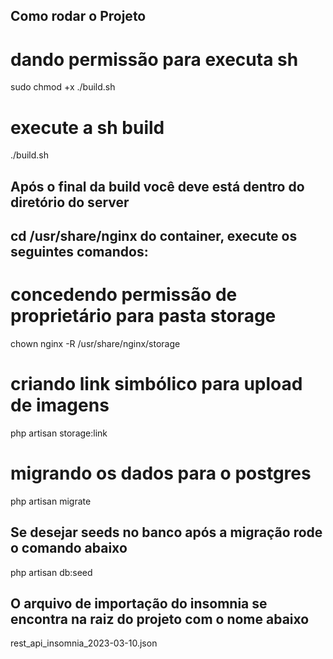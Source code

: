 ## Como rodar o Projeto

# dando permissão para executa sh
sudo chmod +x ./build.sh

# execute a sh build
./build.sh

## Após o final da build você deve está dentro do diretório do server
## cd /usr/share/nginx do container, execute os seguintes comandos:

# concedendo permissão de proprietário para pasta storage
chown nginx -R /usr/share/nginx/storage

# criando link simbólico para upload de imagens
php artisan storage:link

# migrando os dados para o postgres
php artisan migrate

## Se desejar seeds no banco após a migração rode o comando abaixo
php artisan db:seed

## O arquivo de importação do insomnia se encontra na raiz do projeto com o nome abaixo
rest_api_insomnia_2023-03-10.json


